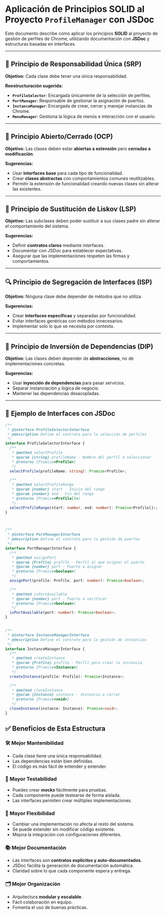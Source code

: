 # Aplicación de Principios SOLID al Proyecto `ProfileManager` con JSDoc

Este documento describe cómo aplicar los principios **SOLID** al proyecto de gestión de perfiles de Chrome, utilizando documentación con **JSDoc** y estructuras basadas en interfaces.

---

## 🧱 Principio de Responsabilidad Única (SRP)

**Objetivo:** Cada clase debe tener una única responsabilidad.

**Reestructuración sugerida:**

- **`ProfileSelector`**: Encargada únicamente de la selección de perfiles.
- **`PortManager`**: Responsable de gestionar la asignación de puertos.
- **`InstanceManager`**: Encargada de crear, cerrar y manejar instancias de Chrome.
- **`MenuManager`**: Gestiona la lógica de menús e interacción con el usuario.

---

## 🔐 Principio Abierto/Cerrado (OCP)

**Objetivo:** Las clases deben estar **abiertas a extensión** pero **cerradas a modificación**.

**Sugerencias:**

- Usar **interfaces base** para cada tipo de funcionalidad.
- Crear **clases abstractas** con comportamientos comunes reutilizables.
- Permitir la extensión de funcionalidad creando nuevas clases sin alterar las existentes.

---

## 🔁 Principio de Sustitución de Liskov (LSP)

**Objetivo:** Las subclases deben poder sustituir a sus clases padre sin alterar el comportamiento del sistema.

**Sugerencias:**

- Definir **contratos claros** mediante interfaces.
- Documentar con JSDoc para establecer expectativas.
- Asegurar que las implementaciones respeten las firmas y comportamientos.

---

## 🔍 Principio de Segregación de Interfaces (ISP)

**Objetivo:** Ninguna clase debe depender de métodos que no utiliza.

**Sugerencias:**

- Crear **interfaces específicas** y separadas por funcionalidad.
- Evitar interfaces genéricas con métodos innecesarios.
- Implementar solo lo que se necesita por contexto.

---

## 🔌 Principio de Inversión de Dependencias (DIP)

**Objetivo:** Las clases deben depender de **abstracciones**, no de implementaciones concretas.

**Sugerencias:**

- Usar **inyección de dependencias** para pasar servicios.
- Separar instanciación y lógica de negocio.
- Mantener las dependencias desacopladas.

---

## 📘 Ejemplo de Interfaces con JSDoc

```ts
/**
 * @interface ProfileSelectorInterface
 * @description Define el contrato para la selección de perfiles
 */
interface ProfileSelectorInterface {
  /**
   * @method selectProfile
   * @param {string} profileName - Nombre del perfil a seleccionar
   * @returns {Promise<Profile>}
   */
  selectProfile(profileName: string): Promise<Profile>;

  /**
   * @method selectProfileRange
   * @param {number} start - Inicio del rango
   * @param {number} end - Fin del rango
   * @returns {Promise<Profile[]>}
   */
  selectProfileRange(start: number, end: number): Promise<Profile[]>;
}



/**
 * @interface PortManagerInterface
 * @description Define el contrato para la gestión de puertos
 */
interface PortManagerInterface {
  /**
   * @method assignPort
   * @param {Profile} profile - Perfil al que asignar el puerto
   * @param {number} port - Puerto a asignar
   * @returns {Promise<boolean>}
   */
  assignPort(profile: Profile, port: number): Promise<boolean>;

  /**
   * @method isPortAvailable
   * @param {number} port - Puerto a verificar
   * @returns {Promise<boolean>}
   */
  isPortAvailable(port: number): Promise<boolean>;
}


/**
 * @interface InstanceManagerInterface
 * @description Define el contrato para la gestión de instancias
 */
interface InstanceManagerInterface {
  /**
   * @method createInstance
   * @param {Profile} profile - Perfil para crear la instancia
   * @returns {Promise<Instance>}
   */
  createInstance(profile: Profile): Promise<Instance>;

  /**
   * @method closeInstance
   * @param {Instance} instance - Instancia a cerrar
   * @returns {Promise<void>}
   */
  closeInstance(instance: Instance): Promise<void>;
}
````

## ✅ Beneficios de Esta Estructura

### 🛠 Mejor Mantenibilidad
- Cada clase tiene una única responsabilidad.
- Las dependencias están bien definidas.
- El código es más fácil de entender y extender.

### 🧪 Mayor Testabilidad
- Puedes crear **mocks** fácilmente para pruebas.
- Cada componente puede testearse de forma aislada.
- Las interfaces permiten crear múltiples implementaciones.

### 🔄 Mayor Flexibilidad
- Cambiar una implementación no afecta al resto del sistema.
- Se puede extender sin modificar código existente.
- Mejora la integración con configuraciones diferentes.

### 📚 Mejor Documentación
- Las interfaces son **contratos explícitos y auto-documentados**.
- JSDoc facilita la generación de documentación automática.
- Claridad sobre lo que cada componente espera y entrega.

### 🗂 Mejor Organización
- Arquitectura **modular y escalable**.
- Fácil colaboración en equipo.
- Fomenta el uso de buenas prácticas.
